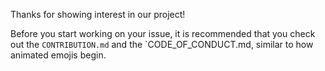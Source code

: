 Thanks for showing interest in our project!

Before you start working on your issue, it is recommended that you check out the `CONTRIBUTION.md` and the `CODE_OF_CONDUCT.md, similar to how animated emojis begin.
